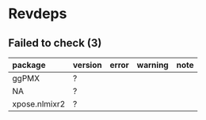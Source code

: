 # Revdeps

## Failed to check (3)

|package       |version |error |warning |note |
|:-------------|:-------|:-----|:-------|:----|
|ggPMX         |?       |      |        |     |
|NA            |?       |      |        |     |
|xpose.nlmixr2 |?       |      |        |     |

